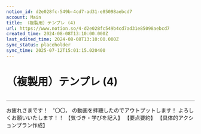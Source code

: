 ```yaml
---
notion_id: d2e028fc-549b-4cd7-ad31-e85098aebcd7
account: Main
title: （複製用）テンプレ (4)
url: https://www.notion.so/4-d2e028fc549b4cd7ad31e85098aebcd7
created_time: 2024-08-08T13:10:00.000Z
last_edited_time: 2024-08-08T13:10:00.000Z
sync_status: placeholder
sync_time: 2025-07-12T15:01:15.020400
---
```

# （複製用）テンプレ (4)

```plain text

```
---
お疲れさまです！
〝〇〇〟
の動画を拝聴したのでアウトプットします！
よろしくお願いいたします！！
【気づき・学びを記入】
【要点要約】
【具体的アクションプラン作成】